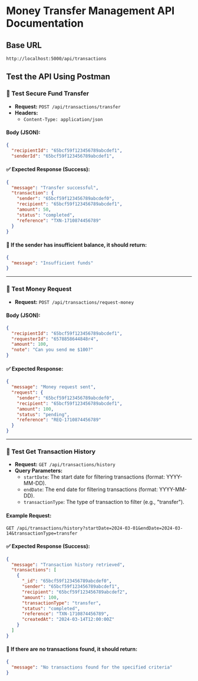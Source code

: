 # Money Transfer Management API Documentation

## Base URL
```
http://localhost:5000/api/transactions
```

## Test the API Using Postman

### 📌 Test Secure Fund Transfer
- **Request:** `POST /api/transactions/transfer`
- **Headers:**
  - `Content-Type: application/json`

#### Body (JSON):
```json
{
  "recipientId": "65bcf59f123456789abcdef1",
  "senderId": "65bcf59f123456789abcdef1",
```

#### ✅ Expected Response (Success):
```json
{
  "message": "Transfer successful",
  "transaction": {
    "sender": "65bcf59f123456789abcdef0",
    "recipient": "65bcf59f123456789abcdef1",
    "amount": 50,
    "status": "completed",
    "reference": "TXN-1710874456789"
  }
}
```

#### 🔴 If the sender has insufficient balance, it should return:
```json
{
  "message": "Insufficient funds"
}
```

---

### 📌 Test Money Request
- **Request:** `POST /api/transactions/request-money`

#### Body (JSON):
```json
{
  "recipientId": "65bcf59f123456789abcdef1",
  "requesterId": "6578858644848r4",
  "amount": 100,
  "note": "Can you send me $100?"
}
```

#### ✅ Expected Response:
```json
{
  "message": "Money request sent",
  "request": {
    "sender": "65bcf59f123456789abcdef0",
    "recipient": "65bcf59f123456789abcdef1",
    "amount": 100,
    "status": "pending",
    "reference": "REQ-1710874456789"
  }
}
```

---

### 📌 Test Get Transaction History
- **Request:** `GET /api/transactions/history`
- **Query Parameters:**
  - `startDate`: The start date for filtering transactions (format: YYYY-MM-DD).
  - `endDate`: The end date for filtering transactions (format: YYYY-MM-DD).
  - `transactionType`: The type of transaction to filter (e.g., "transfer").

#### Example Request:
```
GET /api/transactions/history?startDate=2024-03-01&endDate=2024-03-14&transactionType=transfer
```

#### ✅ Expected Response (Success):
```json
{
  "message": "Transaction history retrieved",
  "transactions": [
    {
      "_id": "65bcf59f123456789abcdef0",
      "sender": "65bcf59f123456789abcdef1",
      "recipient": "65bcf59f123456789abcdef2",
      "amount": 100,
      "transactionType": "transfer",
      "status": "completed",
      "reference": "TXN-1710874456789",
      "createdAt": "2024-03-14T12:00:00Z"
    }
  ]
}
```

#### 🔴 If there are no transactions found, it should return:
```json
{
  "message": "No transactions found for the specified criteria"
}
